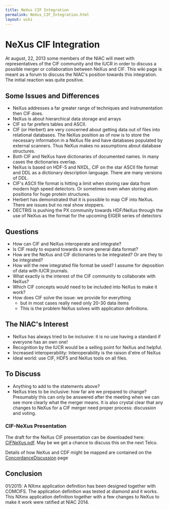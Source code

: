 ```yaml
---
title: NeXus CIF Integration
permalink: NeXus_CIF_Integration.html
layout: wiki
---
```

NeXus CIF Integration
=====================


At august, 22, 2013 some members of the NIAC will meet with
representatives of the CIF community and the IUCR in order to discuss a
possible merger or collaboration between NeXus and CIF. This wiki page
is meant as a forum to discuss the NIAC's position towards this
integration. The initial reaction was quite positive.

Some Issues and Differences
---------------------------

-   NeXus addresses a far greater range of techniques and
    instrumentation then CIF does.
-   NeXus is about hierarchical data storage and arrays
-   CIF so far prefers tables and ASCII.
-   CIF (or Herbert) are very concerned about getting data out of files
    into relational databases. The NeXus position as of now is to store
    the necessary information in a NeXus file and have databases
    populated by external scanners. Thus NeXus makes no assumptions
    about database structures.
-   Both CIF and NeXus have dictionaries of documented names. In many
    cases the dictionaries overlap.
-   NeXus is based on HDF-5 and NXDL, CIF on the star ASCII file format
    and DDL as a dictionary description language. There are many
    versions of DDL.
-   CIF's ASCII file format is hitting a limit when storing raw data
    from modern high speed detectors. Or sometimes even when storing
    atom positions for huge protein structures.
-   Herbert has demonstrated that it is possible to map CIF into NeXus.
    There are issues but no real show stoppers.
-   DECTRIS is pushing the PX community towards HDF/NeXus through the
    use of NeXus as the format for the upcoming EIGER series of
    detectors

Questions
---------

-   How can CIF and NeXus interoperate and integrate?
-   Is CIF ready to expand towards a more general data format?
-   How are the NeXus and CIF dictionaries to be integrated? Or are they
    to be integrated?
-   How will the new integrated file format be used? I assume for
    deposition of data with IUCR journals.
-   What exactly is the interest of the CIF community to collaborate
    with NeXus?
-   Which CIF concepts would need to be included into NeXus to make it
    work?
-   How does CIF solve the issue: we provide for everything
    -   but in most cases really need only 20-30 data items
    -   This is the problem NeXus solves with application definitions.

The NIAC's Interest
-------------------

-   NeXus has always tried to be inclusive: it is no use having a
    standard if everyone has an own one!
-   Recognition by the IUCR would be a selling point for NeXus and
    helpful.
-   Increased interoperability: Interoperability is the raison d'etre of
    NeXus
-   Ideal world: use CIF, HDF5 and NeXus tools on all files.

To Discuss
----------

-   Anything to add to the statements above?
-   NeXus tries to be inclusive: how far are we prepared to change?
    Presumably this can only be answered after the meeting when we can
    see more clearly what the merger means. It is also crystal clear
    that any changes to NeXus for a CIF merger need proper process:
    discussion and voting.

### CIF-NeXus Presentation

The draft for the NeXus CIF presentation can be downloaded here:
[CIFNeXus.pdf](../pdfs/CIFNexus.pdf "wikilink"). May be we get a chance to discuss
this on the next Telco.

Details of how NeXus and CDF might be mapped are contained on the
[ConcordanceDiscussion](ConcordanceDiscussion.html "wikilink") page

Conclusion
----------

01/2015: A NXmx application definition has been designed together with
COMCIFS. The application definition was tested at diamond and it works.
This NXmx application definition together with a few changes to NeXus to
make it work were ratified at NIAC 2014.
